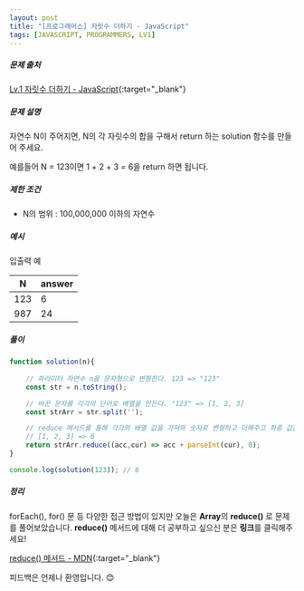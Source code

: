 ```yaml
---
layout: post
title: "[프로그래머스] 자릿수 더하기 - JavaScript"
tags: [JAVASCRIPT, PROGRAMMERS, LV1]
---
```

##### 문제 출처
[Lv.1 자릿수 더하기 - JavaScript](https://programmers.co.kr/learn/courses/30/lessons/12931?language=javascript){:target="_blank"}

##### 문제 설명
자연수 N이 주어지면, N의 각 자릿수의 합을 구해서 return 하는 solution 함수를 만들어 주세요.

예를들어 N = 123이면 1 + 2 + 3 = 6을 return 하면 됩니다.

##### 제한 조건
* N의 범위 : 100,000,000 이하의 자연수


##### 예시
입출력 예

|N|answer|
|---|---|
|123|6|
|987|24|

##### 풀이
```javascript
function solution(n){
    
    // 파라미터 자연수 n을 문자형으로 변형한다. 123 => "123"
    const str = n.toString();

    // 바꾼 문자를 각각의 단어로 배열을 만든다. "123" => [1, 2, 3]
    const strArr = str.split('');

    // reduce 메서드를 통해 각각의 배열 값을 가져와 숫자로 변형하고 더해주고 최종 값을 반환한다.
    // [1, 2, 3] => 6
    return strArr.reduce((acc,cur) => acc + parseInt(cur), 0);
}

console.log(solution(123)); // 6
```

##### 정리
forEach(), for() 문 등 다양한 접근 방법이 있지만 오늘은 **Array**의 **reduce()** 로 문제를 풀어보았습니다. **reduce()** 메서드에 대해 더 공부하고 싶으신 분은 **링크**를 클릭해주세요!


[reduce() 메서드 - MDN](https://developer.mozilla.org/ko/docs/Web/JavaScript/Reference/Global_Objects/Array/reduce){:target="_blank"}

피드백은 언제나 환영입니다. 😊